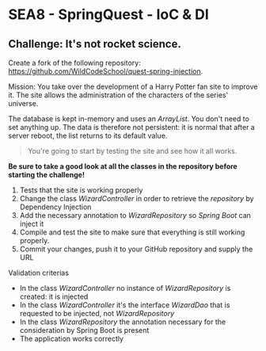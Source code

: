 # SEA8 - SpringQuest - IoC & DI

## Challenge: It's not rocket science.

Create a fork of the following repository: https://github.com/WildCodeSchool/quest-spring-injection.

Mission: You take over the development of a Harry Potter fan site to improve it. The site allows the administration of the characters of the series' universe.

The database is kept in-memory and uses an _ArrayList_. You don't need to set anything up. The data is therefore not persistent: it is normal that after a server reboot, the list returns to its default value.

> You're going to start by testing the site and see how it all works.

**Be sure to take a good look at all the classes in the repository before starting the challenge!**

1. Tests that the site is working properly
2. Change the class _WizardController_ in order to retrieve the _repository_ by Dependency Injection
3. Add the necessary annotation to _WizardRepository_ so _Spring Boot_ can inject it
4. Compile and test the site to make sure that everything is still working properly.
5. Commit your changes, push it to your GitHub repository and supply the URL

Validation criterias

- In the class _WizardController_ no instance of _WizardRepository_ is created: it is injected
- In the class _WizardController_ it's the interface _WizardDao_ that is requested to be injected, not _WizardRepository_
- In the class _WizardRepository_ the annotation necessary for the consideration by Spring Boot is present
- The application works correctly

